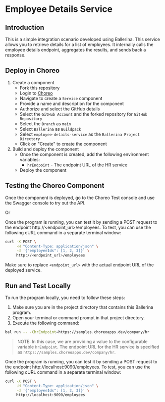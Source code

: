 # Employee Details Service

## Introduction
This is a simple integration scenario developed using Ballerina. This service allows you to retrieve details for a list of employees. It internally calls the employee details endpoint, aggregates the results, and sends back a response.

## Deploy in Choreo
1. Create a component
     - Fork this repository
     - Login to [Choreo](https://wso2.com/choreo/)
     - Navigate to create a `Service` component
     - Provide a name and description for the component
     - Authorize and select the GitHub details
     - Select the `GitHub Account` and the forked repository for `GitHub Repository`
     - Select the `Branch` as `main`
     - Select `Ballerina` as `Buildpack`
     - Select `employee-details-service` as the `Ballerina Project Directory`
     - Click on "Create" to create the component
2. Build and deploy the component
     - Once the component is created, add the following environment variables:
          - `hrEndpoint` - The endpoint URL of the HR service
     - Deploy the component

## Testing the Choreo Component
Once the component is deployed, go to the Choreo Test console and use the Swagger console to try out the API.

Or 

Once the program is running, you can test it by sending a POST request to the endpoint http://<endpoint_url>/employees. To test, you can use the following cURL command in a separate terminal window:

```bash
curl -X POST \
     -H "Content-Type: application/json" \
     -d '{"employeeIds": [1, 2, 3]}' \
     http://<endpoint_url>/employees
```
Make sure to replace `<endpoint_url>` with the actual endpoint URL of the deployed service.


## Run and Test Locally

To run the program locally, you need to follow these steps:

1. Make sure you are in the project directory that contains this Ballerina program.
2. Open your terminal or command prompt in that project directory.
3. Execute the following command:

```bash
bal run -- -ChrEndpoint=https://samples.choreoapps.dev/company/hr
```


> NOTE: In this case, we are providing a value to the configurable variable `hrEndpoint`. The endpoint URL for the HR service is specified as `https://samples.choreoapps.dev/company/hr`.

Once the program is running, you can test it by sending a POST request to the endpoint http://localhost:9090/employees. To test, you can use the following cURL command in a separate terminal window:

```bash
curl -X POST \
     -H "Content-Type: application/json" \
     -d '{"employeeIds": [1, 2, 3]}' \
     http://localhost:9090/employees
```
